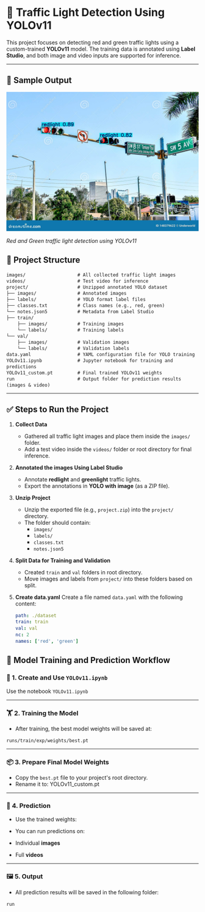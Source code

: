 # 🚦 Traffic Light Detection Using YOLOv11

This project focuses on detecting red and green traffic lights using a custom-trained **YOLOv11** model. The training data is annotated using **Label Studio**, and both image and video inputs are supported for inference.

---

## 📸 Sample Output

![Traffic Light Detection](https://github.com/Pratheek-Poojary23/Traffic-Light-Detection-Using-YOLOv11/blob/main/runs/detect/predict/2.jpg)

*Red and Green traffic light detection using YOLOv11*


## 📁 Project Structure
```
images/                   # All collected traffic light images
videos/                   # Test video for inference
project/                  # Unzipped annotated YOLO dataset
├── images/               # Annotated images
├── labels/               # YOLO format label files
├── classes.txt           # Class names (e.g., red, green)
└── notes.json5           # Metadata from Label Studio             
├── train/
    ├── images/           # Training images
    └── labels/           # Training labels
└── val/
    ├── images/           # Validation images
    └── labels/           # Validation labels
data.yaml                 # YAML configuration file for YOLO training
YOLOv11.ipynb             # Jupyter notebook for training and predictions
YOLOv11_custom.pt         # Final trained YOLOv11 weights
run                       # Output folder for prediction results (images & video)
```

---

## ✅ Steps to Run the Project

1. **Collect Data**
   - Gathered all traffic light images and place them inside the `images/` folder.
   - Add a test video inside the `videos/` folder or root directory for final inference.

2. **Annotated the images Using Label Studio**
   - Annotate **redlight** and **greenlight** traffic lights.
   - Export the annotations in **YOLO with image** (as a ZIP file).

3. **Unzip Project**
   - Unzip the exported file (e.g., `project.zip`) into the `project/` directory.
   - The folder should contain:
     - `images/`
     - `labels/`
     - `classes.txt`
     - `notes.json5`

4. **Split Data for Training and Validation**
   - Created `train` and `val` folders in root directory.
   - Move images and labels from `project/` into these folders based on split.

5. **Create data.yaml**
   Create a file named `data.yaml` with the following content:

   ```yaml
   path: ./dataset
   train: train
   val: val
   nc: 2
   names: ['red', 'green']

## 🧪 Model Training and Prediction Workflow

### 📓 1. Create and Use `YOLOv11.ipynb`

Use the notebook `YOLOv11.ipynb`

---

### 🏋️ 2. Training the Model

- After training, the best model weights will be saved at:
```
runs/train/exp/weights/best.pt
```

---

### 📦 3. Prepare Final Model Weights

- Copy the `best.pt` file to your project's root directory.
- Rename it to: YOLOv11_custom.pt

---

### 🔮 4. Prediction

- Use the trained weights:

- You can run predictions on:
- Individual **images**
- Full **videos**

---

### 🖼️ 5. Output

- All prediction results will be saved in the following folder:
```
run
```
